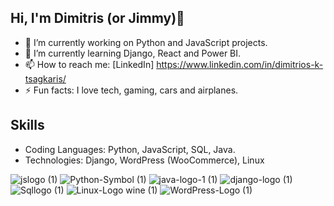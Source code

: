 ## Hi, I'm Dimitris (or Jimmy)👋

- 🔭 I’m currently working on Python and JavaScript projects.
- 🌱 I’m currently learning Django, React and Power BI.
- 📫 How to reach me: [LinkedIn] https://www.linkedin.com/in/dimitrios-k-tsagkaris/
- ⚡ Fun facts: I love tech, gaming, cars and airplanes.

## Skills

- Coding Languages: Python, JavaScript, SQL, Java.
- Technologies: Django, WordPress (WooCommerce), Linux

![jslogo (1)](https://github.com/dimtsagk/dimtsagk/assets/49439009/47caf53e-8028-4cff-a45a-75b6dd7fcf2d)
![Python-Symbol (1)](https://github.com/dimtsagk/dimtsagk/assets/49439009/460c5bb8-d0aa-4dd6-991e-5b3e89b22882)
![java-logo-1 (1)](https://github.com/dimtsagk/dimtsagk/assets/49439009/ae525e43-8743-48d0-bedf-d86ded6d0b7c)
![django-logo (1)](https://github.com/dimtsagk/dimtsagk/assets/49439009/36631011-6b99-4037-b9f8-793ea11370cb)
![Sqllogo (1)](https://github.com/dimtsagk/dimtsagk/assets/49439009/c2d0a33e-e1cb-495a-a78d-27f47ce6307a)
![Linux-Logo wine (1)](https://github.com/dimtsagk/dimtsagk/assets/49439009/b215772b-e18d-4301-be0c-b304d7fc0f5e)
![WordPress-Logo (1)](https://github.com/user-attachments/assets/c0e07b6b-f461-4143-ac77-d95b07745d43)

